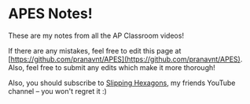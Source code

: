 # APES Notes!

These are my notes from all the AP Classroom videos!

If there are any mistakes, feel free to edit this page at [https://github.com/pranavnt/APES](https://github.com/pranavnt/APES). Also, feel free to submit any edits which make it more thorough!

Also, you should subscribe to [Slipping Hexagons](https://www.youtube.com/channel/UCjk9FlquqhHwlKB_Lwp_g2g), my friends YouTube channel – you won't regret it :)
